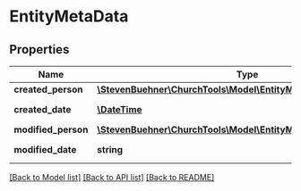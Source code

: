 # EntityMetaData

## Properties
Name | Type | Description | Notes
------------ | ------------- | ------------- | -------------
**created_person** | [**\StevenBuehner\ChurchTools\Model\EntityMetaDataCreatedPerson**](EntityMetaDataCreatedPerson.md) |  | [optional] 
**created_date** | [**\DateTime**](\DateTime.md) | Date of Creation | [optional] 
**modified_person** | [**\StevenBuehner\ChurchTools\Model\EntityMetaDataModifiedPerson**](EntityMetaDataModifiedPerson.md) |  | [optional] 
**modified_date** | **string** | Date of Last Modification | [optional] 

[[Back to Model list]](../../README.md#documentation-for-models) [[Back to API list]](../../README.md#documentation-for-api-endpoints) [[Back to README]](../../README.md)


